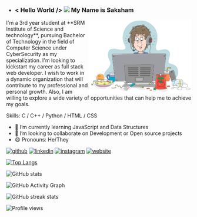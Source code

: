 - ### < Hello World /> <img src="https://rb.gy/8czkyq" width="32px"> My Name is **Saksham**

<img align="right" alt="GIF" height="200px" src="code.png" />
I'm a 3rd year student at **SRM Institute of Science and technology**, pursuing Bachelor of Technology in the field of Computer Science under CyberSecurity as my specialization. I'm looking to kickstart my career as full stack web developer. I wish to work in a dynamic organization that will contribute to my professional and personal growth. Also, I am willing to explore a wide variety of opportunities that can help me to achieve my goals.

Skills: C / C++ / Python / HTML / CSS

- 🌱 I’m currently learning JavaScript and Data Structures 
- 👯 I’m looking to collaborate on Development or Open source projects 
- 😄 Pronouns: He/They 


[<img src='https://cdn.jsdelivr.net/npm/simple-icons@3.0.1/icons/github.svg' alt='github' height='40'>](https://github.com/saksham28122002)  [<img src='https://cdn.jsdelivr.net/npm/simple-icons@3.0.1/icons/linkedin.svg' alt='linkedin' height='40'>](https://www.linkedin.com/in/https://www.linkedin.com/in/saksham-883199204//)  [<img src='https://cdn.jsdelivr.net/npm/simple-icons@3.0.1/icons/instagram.svg' alt='instagram' height='40'>](https://www.instagram.com/sak_dec/)  [<img src='https://cdn.jsdelivr.net/npm/simple-icons@3.0.1/icons/icloud.svg' alt='website' height='40'>](https://sites.google.com/view/saksham28/home#h.3viui6lj0kp4)  

[![Top Langs](https://github-readme-stats.vercel.app/api/top-langs/?username=saksham28122002)](https://github.com/anuraghazra/github-readme-stats)

![GitHub stats](https://github-readme-stats.vercel.app/api?username=saksham28122002&show_icons=true)  

![GitHub Activity Graph](https://activity-graph.herokuapp.com/graph?username=saksham28122002)  

![GitHub streak stats](https://streak-stats.demolab.com/?user=saksham28122002)  

![Profile views](https://gpvc.arturio.dev/saksham28122002)  
